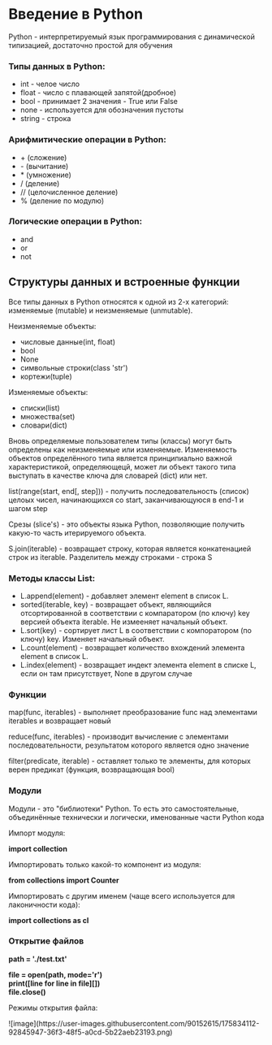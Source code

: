 <h1>Введение в Python</h1>
<p>Python - интерпретируемый язык программирования с динамической типизацией, достаточно простой для обучения</p>
<h3>Типы данных в Python:</h3>
<ul>
  <li>int - челое число
  <li>float - число с плавающей запятой(дробное)
  <li>bool - принимает 2 значения - True или False
  <li>none - используется для обозначения пустоты
  <li>string - строка
</ul>

<h3>Арифмитические операции в Python:</h3>
<ul>
  <li>+ (сложение)
  <li>- (вычитание)
  <li>* (умножение)
  <li>/ (деление)
  <li>// (целочисленное деление)
  <li> % (деление по модулю)
</ul>


<h3>Логические операции в Python:</h3>
<ul>
  <li>and
  <li>or
  <li>not
</ul>


<h2>Структуры данных и встроенные функции</h2>
<p>Все типы данных в Python относятся к одной из 2-х категорий: изменяемые (mutable) и неизменяемые (unmutable).</p>

<p>Неизменяемые объекты:</p>
<ul>
  <li>числовые данные(int, float)
  <li>bool
  <li>None
  <li>символьные строки(class 'str')
  <li>кортежи(tuple)
</ul>

<p>Изменяемые объекты:</p>
<ul>
  <li>списки(list)
  <li>множества(set)
  <li>словари(dict)
</ul>

<p>Вновь определяемые пользователем типы (классы) могут быть определены как неизменяемые или изменяемые. Изменяемость объектов определённого типа является принципиально важной характеристикой, определяющецй, может ли объект такого типа выступать в качестве ключа для словарей (dict) или нет.</p>

<p>list(range(start, end[, step])) - получить последовательность (список) целоых чисел, начинающихся со start, заканчивающуюся в end-1 и шагом step</p>
<p>Срезы (slice's) - это объекты языка Python, позволяющие получить какую-то часть итерируемого объекта.</p>
<p>S.join(iterable) - возвращает строку, которая является конкатенацией строк из iterable. Разделитель между строками - строка S</p>

<h3>Методы классы List:</h3>
<ul>
  <li>L.append(element) - добавляет элемент element в список L.
  <li>sorted(iterable, key) - возвращает объект, являющийся отсортированной в соответствии с компаратором (по ключу) key версией объекта iterable. Не измееняет начальный объект.
  <li>L.sort(key) - сортирует лист L в соответствии с компоратором (по ключу) key. Изменяет начальный объект.
  <li>L.count(element) - возвращает количество вхождений элемента element в список L.
  <li>L.index(element) - возвращает индект элемента element в списке L, если он там присутствует, None в другом случае
</ul>


<h3>Функции</h2>
<p>map(func, iterables) - выполняет преобразование func над элементами iterables и возвращает новый</p>
<p>reduce(func, iterables) - производит вычисление с элементами последовательности, результатом которого является одно значение</p>
<p>filter(predicate, iterable) - оставляет только те элементы, для которых верен предикат (функция, возвращающая bool)</p>

<h3>Модули</h3>
<p>Модули - это "библиотеки" Python. То есть это самостоятельные, объединённые технически и логически, именованные части Python кода</p>
<p>Импорт модуля:</p> 

  <b>import collection</b>
  
<p>Импортировать только какой-то компонент из модуля:</p>

  <b>from collections import Counter</b>
  
<p>Импортировать с другим именем (чаще всего используется для лаконичности кода):</p>

  <b>import collections as cl</b>
  
<h3>Открытие файлов</h3>
<b>path = './test.txt'<br></b>

<b>file = open(path, mode='r')<br>
print([line for line in file][])<br>
file.close()<br>
</b>

<p>Режимы открытия файла:</p>
![image](https://user-images.githubusercontent.com/90152615/175834112-92845947-36f3-48f5-a0cd-5b22aeb23193.png)







